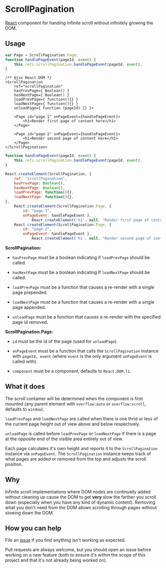 ScrollPagination
================

[React](http://reactjs.org/) component for handing infinite scroll without infinitely growing the DOM.

## Usage

```javascript
var Page = ScrollPagination.Page;
function handlePageEvent(pageId, event) {
	this.refs.scrollPagination.handlePageEvent(pageId, event);
}
```
```
/** @jsx React.DOM */
<ScrollPagination
	ref="scrollPagination"
	hasPrevPage={ Boolean() }
	hasNextPage={ Boolean() }
	loadPrevPage={ function(){} }
	loadNextPage={ function(){} }
	unloadPage={ function (pageId) {} }>

	<Page id="page-1" onPageEvent={handlePageEvent}>
		<h1>Render first page of content here</h1>
	</Page>

	<Page id="page-2" onPageEvent={handlePageEvent}>
		<h1>Render second page of content here</h1>
	</Page>
</ScrollPagination>
```

```javascript
function handlePageEvent(pageId, event) {
	this.refs.scrollPagination.handlePageEvent(pageId, event);
}

React.createElement(ScrollPagination, {
	ref: "scrollPagination",
	hasPrevPage: Boolean(),
	hasNextPage: Boolean(),
	loadPrevPage: function(){},
	loadNextPage: function(){},
},
	React.createElement(ScrollPagination.Page, {
		id: "page-1",
		onPageEvent: handlePageEvent },
			React.createElement('h1', null, "Render first page of content here")),
	React.createElement(ScrollPagination.Page, {
		id: "page-2",
		onPageEvent: handlePageEvent },
			React.createElement('h1', null, "Render second page of content here")))
```

**ScrollPagination:**

- `hasPrevPage` must be a boolean indicating if `loadPrevPage` should be called.

- `hasNextPage` must be a boolean indicating if `loadNextPage` should be called.

- `loadPrevPage` must be a function that causes a re-render with a single page prepended.

- `loadNextPage` must be a function that causes a re-render with a single page appended.

- `unloadPage` must be a function that causes a re-render with the specified page id removed.

**ScrollPagination.Page:**

- `id` must be the id of the page (used for `unloadPage`).

- `onPageEvent` must be a function that calls the `ScrollPagination` instance with `pageId, event` (where `event` is the only argument `onPageEvent` is called with).

- `component` must be a component, defaults to `React.DOM.li`.

## What it does

The scroll container will be determined when the component is first mounted (any parent element with `overflow:auto` or `overflow:scroll`, defaults to `window`).

`loadPrevPage` and `loadNextPage` are called when there is one thrid or less of the current page height out of view above and below respectively.

`unloadPage` is called before `loadPrevPage` or `loadNextPage` if there is a page at the opposite end of the visible area entirely out of view.

Each page calculates it's own height and reports it to the `ScrollPagination` instance via `onPageEvent`. The `ScrollPagination` instance keeps track of what pages are added or removed from the top and adjusts the scroll position.

## Why

Infinite scroll implementations where DOM nodes are continually added without cleaning up cause the DOM to get __very__ slow the farther you scroll down (especially when you have any kind of dynamic content). Removing what you don't need from the DOM allows scrolling through pages without slowing down the DOM.

## How you can help

File an [issue](https://github.com/cupcake/react-scroll-pagination/issues) if you find anything isn't working as expected.

Pull requests are always welcome, but you should open an issue before working on a new feature (both to ensure it's within the scope of this project and that it's not already being worked on).


